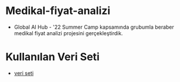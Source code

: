 # Medikal-fiyat-analizi
* Global AI Hub - '22 Summer Camp kapsamında grubumla beraber medikal fiyat analizi projesini gerçekleştirdik.

# Kullanılan Veri Seti
- [veri seti](https://www.kaggle.com/datasets/mirichoi0218/insurance)
